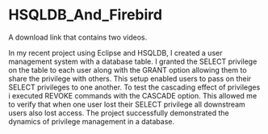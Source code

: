 # HSQLDB_And_Firebird

A download link that contains two videos.

In my recent project using Eclipse and HSQLDB, I created a user management system with a database table. 
I granted the SELECT privilege on the table to each user along with the GRANT option allowing them to share the privilege with others. This setup enabled users to pass on their SELECT privileges to one another. 
To test the cascading effect of privileges i executed REVOKE commands with the CASCADE option. This allowed me to verify that when one user lost their SELECT privilege all downstream users also lost access. 
The project successfully demonstrated the dynamics of privilege management in a database. 
